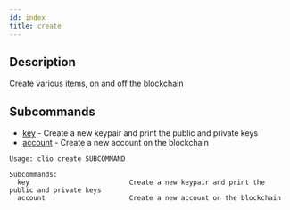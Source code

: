 ```yaml
---
id: index
title: create
---
```


## Description

Create various items, on and off the blockchain

## Subcommands

- [key](./key.md) -  Create a new keypair and print the public and private keys
- [account](./account.md) - Create a new account on the blockchain

```console
Usage: clio create SUBCOMMAND

Subcommands:
  key                         Create a new keypair and print the public and private keys
  account                     Create a new account on the blockchain
```
